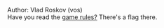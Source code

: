 Author: Vlad Roskov (vos)<br>
Have you read the <a href="https://cybrics.net/rules">game rules?</a> There's a flag there.